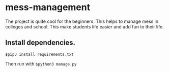 # mess-management
The project is quite cool for the beginners.
This helps to manage mess in colleges and school.
This make students life easier and add fun to their life.

## Install dependencies.
  ```$pip3 install requirements.txt```
  
  
  Then run with 
  ```$python3 manage.py ```
  


